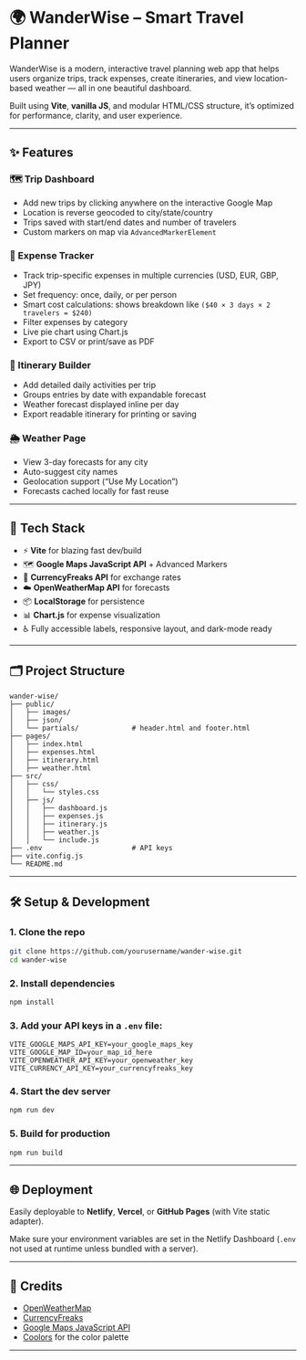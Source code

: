 # 🌍 WanderWise – Smart Travel Planner

WanderWise is a modern, interactive travel planning web app that helps users organize trips, track expenses, create itineraries, and view location-based weather — all in one beautiful dashboard.

Built using **Vite**, **vanilla JS**, and modular HTML/CSS structure, it’s optimized for performance, clarity, and user experience.

---

## ✨ Features

### 🗺️ Trip Dashboard
- Add new trips by clicking anywhere on the interactive Google Map
- Location is reverse geocoded to city/state/country
- Trips saved with start/end dates and number of travelers
- Custom markers on map via `AdvancedMarkerElement`

### 🧾 Expense Tracker
- Track trip-specific expenses in multiple currencies (USD, EUR, GBP, JPY)
- Set frequency: once, daily, or per person
- Smart cost calculations: shows breakdown like `($40 × 3 days × 2 travelers = $240)`
- Filter expenses by category
- Live pie chart using Chart.js
- Export to CSV or print/save as PDF

### 📅 Itinerary Builder
- Add detailed daily activities per trip
- Groups entries by date with expandable forecast
- Weather forecast displayed inline per day
- Export readable itinerary for printing or saving

### 🌦️ Weather Page
- View 3-day forecasts for any city
- Auto-suggest city names
- Geolocation support (“Use My Location”)
- Forecasts cached locally for fast reuse

---

## 🧠 Tech Stack

- ⚡ **Vite** for blazing fast dev/build
- 🗺️ **Google Maps JavaScript API** + Advanced Markers
- 💸 **CurrencyFreaks API** for exchange rates
- ☁️ **OpenWeatherMap API** for forecasts
- 📦 **LocalStorage** for persistence
- 📊 **Chart.js** for expense visualization
- ♿ Fully accessible labels, responsive layout, and dark-mode ready

---

## 🗂️ Project Structure

```
wander-wise/
├── public/
│   ├── images/
│   ├── json/
│   └── partials/             # header.html and footer.html
├── pages/
│   ├── index.html
│   ├── expenses.html
│   ├── itinerary.html
│   ├── weather.html
├── src/
│   ├── css/
│   │   └── styles.css
│   ├── js/
│   │   ├── dashboard.js
│   │   ├── expenses.js
│   │   ├── itinerary.js
│   │   ├── weather.js
│   │   └── include.js
├── .env                      # API keys
├── vite.config.js
└── README.md
```

---

## 🛠️ Setup & Development

### 1. Clone the repo

```bash
git clone https://github.com/yourusername/wander-wise.git
cd wander-wise
```

### 2. Install dependencies

```bash
npm install
```

### 3. Add your API keys in a `.env` file:

```env
VITE_GOOGLE_MAPS_API_KEY=your_google_maps_key
VITE_GOOGLE_MAP_ID=your_map_id_here
VITE_OPENWEATHER_API_KEY=your_openweather_key
VITE_CURRENCY_API_KEY=your_currencyfreaks_key
```

### 4. Start the dev server

```bash
npm run dev
```

### 5. Build for production

```bash
npm run build
```

---

## 🌐 Deployment

Easily deployable to **Netlify**, **Vercel**, or **GitHub Pages** (with Vite static adapter).

Make sure your environment variables are set in the Netlify Dashboard (`.env` not used at runtime unless bundled with a server).

---

## 🤝 Credits

- [OpenWeatherMap](https://openweathermap.org)
- [CurrencyFreaks](https://currencyfreaks.com)
- [Google Maps JavaScript API](https://developers.google.com/maps/documentation/javascript/overview)
- [Coolors](https://coolors.co/palette/006d77-83c5be-edf6f9-ffddd2-e29578) for the color palette

---

